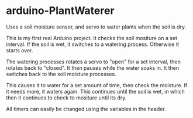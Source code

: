 arduino-PlantWaterer
====================

Uses a soil moisture sensor, and servo to water plants when the soil is dry.

This is my first real Arduino project. It checks the soil mositure on a set interval.
If the soil is wet, it switches to a watering process. Otherwise it starts over.

The watering processes rotates a servo to "open" for a set interval, then rotates
back to "closed". It then pauses while the water soaks in. It then switches back
to the soil moisture processes.

This causes it to water for a set amount of time, then check the moisture. If it
needs more, it waters again. This continues until the soil is wet, in which then
it continues to check to mositure until its dry.

All timers can easily be changed using the variables in the header.
